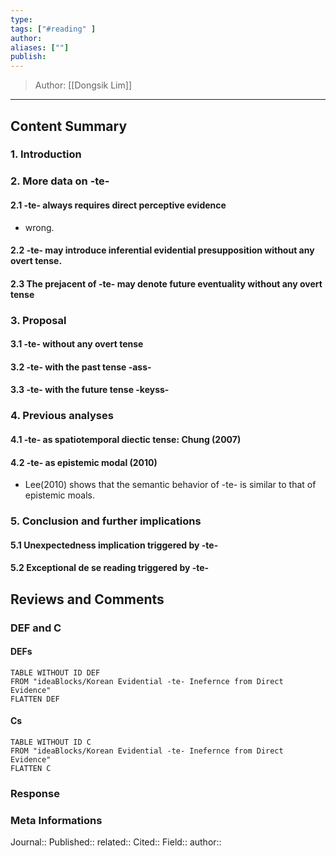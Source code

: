 ```yaml
---
type: 
tags: ["#reading" ]
author: 
aliases: [""]
publish: 
---
```

> Author: [[Dongsik Lim]]
---
## Content Summary
### 1. Introduction
### 2. More data on -te-
#### 2.1 -te- always requires direct perceptive evidence
- wrong.
#### 2.2 -te- may introduce inferential evidential presupposition without any overt tense.
#### 2.3 The prejacent of -te- may denote future eventuality without any overt tense
### 3. Proposal
#### 3.1 -te- without any overt tense
#### 3.2 -te- with the past tense -ass-
#### 3.3 -te- with the future tense -keyss-
### 4. Previous analyses
#### 4.1 -te- as spatiotemporal diectic tense: Chung (2007)
#### 4.2 -te- as epistemic modal (2010)
- Lee(2010) shows that the semantic behavior of -te- is similar to that of epistemic moals. 
### 5. Conclusion and further implications
#### 5.1 Unexpectedness implication triggered by -te-
#### 5.2 Exceptional de se reading triggered by -te-


## Reviews and Comments
### DEF and C
#### DEFs
```dataview 
TABLE WITHOUT ID DEF
FROM "ideaBlocks/Korean Evidential -te- Inefernce from Direct Evidence"
FLATTEN DEF
```
#### Cs
```dataview 
TABLE WITHOUT ID C
FROM "ideaBlocks/Korean Evidential -te- Inefernce from Direct Evidence"
FLATTEN C
```
### Response 
### Meta Informations
Journal:: 
Published:: 
related:: 
Cited:: 
Field:: 
author:: 


